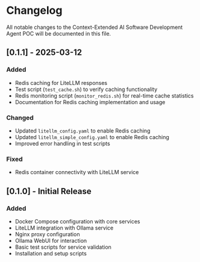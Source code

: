 # Changelog

All notable changes to the Context-Extended AI Software Development Agent POC will be documented in this file.

## [0.1.1] - 2025-03-12

### Added
- Redis caching for LiteLLM responses
- Test script (`test_cache.sh`) to verify caching functionality
- Redis monitoring script (`monitor_redis.sh`) for real-time cache statistics
- Documentation for Redis caching implementation and usage

### Changed
- Updated `litellm_config.yaml` to enable Redis caching
- Updated `litellm_simple_config.yaml` to enable Redis caching
- Improved error handling in test scripts

### Fixed
- Redis container connectivity with LiteLLM service

## [0.1.0] - Initial Release

### Added
- Docker Compose configuration with core services
- LiteLLM integration with Ollama service
- Nginx proxy configuration
- Ollama WebUI for interaction
- Basic test scripts for service validation
- Installation and setup scripts
